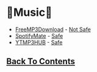 # 🎵Music🎵
- [FreeMP3Download](https://free-mp3-download.net/) - [Not Safe](https://www.urlvoid.com/scan/free-mp3-download.net/)
- [SpotifyMate](https://spotifymate.com/) - [Safe](https://www.urlvoid.com/scan/spotifymate.com/)
- [YTMP3HUB](https://ytmp3hub.com/) - [Safe](https://www.urlvoid.com/scan/ytmp3hub.com/)

## [Back To Contents](https://github.com/FreeCheatSheet/FreeCheatSheetGuide/blob/main/README.md#contents)

